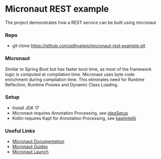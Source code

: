 # Micronaut REST example

[comment]: <> (working at Chase for about two months in the Dynamo Cloud team)
[comment]: <> (Using Micronaut for about a year in production and is being currently used in Dynamo Cloud team)
[comment]: <> (The example project has been written in kotlin  , but all the mironaut setup, configuration  and annotations are identical when using Java)
[comment]: <> (The features of Mirconaut are to many to walk through in this presentation)
[comment]: <> (This presentation will focus a few features when building a rest micro-service )
[comment]: <> (Personally minimalist approach when using using the feastures of Micronaut)

The project demonstrates how a REST service can be built using micronaut

### Repo
- git clone https://github.com/adityajpm/micronaut-rest-example.git

### Micronaut
Similar to Spring Boot but has faster boot time, as most of the framework logic is computed at compilation time. Micronaut uses byte code enrichment during compilation time. This eliminates need for Runtime Reflection, Runtime Proxies and Dynamic Class Loading.

[comment]: <> (Like Lombok Micronaut uses Annotation Processing to apply byte code enhancement)

### Setup
- Install JDK 17
- Micronaut requires Annotation Processing, see [ideaSetup](https://docs.micronaut.io/latest/guide/#ideaSetup)
- Kotlin requires Kapt for Annotation Processing, see [kaptintellij](https://docs.micronaut.io/latest/guide/#kaptintellij)

### Useful Links

- [Micronaut Documentation](https://docs.micronaut.io/latest/guide/)
- [Micronaut Guides](https://micronaut.io/guides/)
- [Micronaut Launch](https://micronaut.io/launch/)
